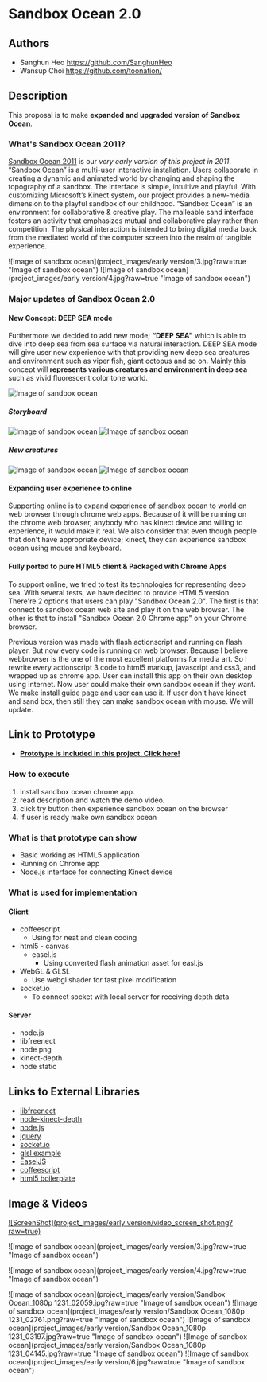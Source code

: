 # Sandbox Ocean 2.0

## Authors

- Sanghun Heo  https://github.com/SanghunHeo
- Wansup Choi  https://github.com/toonation/

## Description

This proposal is to make **expanded and upgraded version of Sandbox Ocean**.


### What's Sandbox Ocean 2011?

[Sandbox Ocean 2011](http://vimeo.com/34409128) is our _very early version of this project in 2011_. “Sandbox Ocean” is a multi-user interactive installation. Users collaborate in creating a dynamic and animated world by changing and shaping the topography of a sandbox. The interface is simple, intuitive and playful. With customizing Microsoft’s Kinect system, our project provides a new-media dimension to the playful sandbox of our childhood. “Sandbox Ocean” is an environment for collaborative & creative play. The malleable sand interface fosters an activity that emphasizes mutual and collaborative play rather than competition. The physical interaction is intended to bring digital media back from the mediated world of the computer screen into the realm of tangible experience.

![Image of sandbox ocean](project_images/early version/3.jpg?raw=true "Image of sandbox ocean")
![Image of sandbox ocean](project_images/early version/4.jpg?raw=true "Image of sandbox ocean")

### Major updates of Sandbox Ocean 2.0

#### New Concept: DEEP SEA mode

Furthermore we decided to add new mode; **“DEEP SEA"** which is able to dive into deep sea from sea surface via natural interaction. DEEP SEA mode will give user new experience with that providing new deep sea creatures and environment such as viper fish, giant octopus and so on. Mainly this concept will **represents various creatures and environment in deep sea** such as vivid fluorescent color tone world.

![Image of sandbox ocean](project_images/post/common/deep-sea.jpg?raw=true "Image of sandbox ocean")

##### Storyboard

![Image of sandbox ocean](project_images/post/common/deepsee_sketch_1.png?raw=true "Image of sandbox ocean")
![Image of sandbox ocean](project_images/post/common/deepsee_sketch_2.png?raw=true "Image of sandbox ocean")

##### New creatures

![Image of sandbox ocean](project_images/post/common/footballinkfishes.jpg?raw=true "Image of sandbox ocean")
![Image of sandbox ocean](project_images/post/common/additional_unit1.jpg?raw=true "Image of sandbox ocean")

#### Expanding user experience to online

Supporting online is to expand experience of sandbox ocean to world on web browser through chrome web apps. Because of it will be running on the chrome web browser, anybody who has kinect device and willing to experience, it would make it real. We also consider that even though people that don't have appropriate device; kinect, they can experience sandbox ocean using mouse and keyboard.

#### Fully ported to pure HTML5 client & Packaged with Chrome Apps

To support online, we tried to test its technologies for representing deep sea. With several tests, we have decided to provide HTML5 version. There're 2 options that users can play "Sandbox Ocean 2.0". The first is that connect to sandbox ocean web site and play it on the web browser. The other is that to install "Sandbox Ocean 2.0 Chrome app" on your Chrome browser.

Previous version was made with flash actionscript and running on flash player. But now every code is running on web browser. Because I believe webbrowser is the one of the most excellent platforms for media art. So I rewrite every actionscript 3 code to html5 markup, javascript and css3, and wrapped up as chrome app. User can install this app on their own desktop using internet. Now user could make their own sandbox ocean if they want. We make install guide page and user can use it. If user don't have kinect and sand box, then still they can make sandbox ocean with mouse. We will update.


## Link to Prototype

* [**Prototype is included in this project. Click here!**](https://github.com/SanghunHeo/devart-template/tree/master/project_code)

### How to execute

1. install sandbox ocean chrome app.
2. read description and watch the demo video.
3. click try button then experience sandbox ocean on the browser
4. If user is ready make own sandbox ocean

### What is that prototype can show

* Basic working as HTML5 application
* Running on Chrome app
* Node.js interface for connecting Kinect device

### What is used for implementation

#### Client

* coffeescript
	* Using for neat and clean coding
* html5 - canvas
	* easel.js
		* Using converted flash animation asset for easl.js
* WebGL & GLSL
	* Use webgl shader for fast pixel modification
* socket.io
	* To connect socket with local server for receiving depth data

#### Server

* node.js
* libfreenect
* node png
* kinect-depth
* node static

## Links to External Libraries

* [libfreenect](https://github.com/OpenKinect/libfreenect "libfreenect github")
* [node-kinect-depth](https://github.com/cwdoh/node-kinect-depth)
* [node.js](http://nodejs.org)
* [jquery](http://jquery.com)
* [socket.io](http://socket.io)
* [glsl example](http://greggman.github.io/webgl-fundamentals/webgl/webgl-2d-image-red2blue.html)
* [EaselJS](http://www.createjs.com/)
* [coffeescript](http://www.coffeescript.org/)
* [html5 boilerplate](http://html5boilerplate.com/)
 
 ## Image & Videos
 
[![ScreenShot](project_images/early version/video_screen_shot.png?raw=true)](http://vimeo.com/34409128)

![Image of sandbox ocean](project_images/early version/3.jpg?raw=true "Image of sandbox ocean")

![Image of sandbox ocean](project_images/early version/4.jpg?raw=true "Image of sandbox ocean")

![Image of sandbox ocean](project_images/early version/Sandbox Ocean_1080p 1231_02059.jpg?raw=true "Image of sandbox ocean")
![Image of sandbox ocean](project_images/early version/Sandbox Ocean_1080p 1231_02761.png?raw=true "Image of sandbox ocean")
![Image of sandbox ocean](project_images/early version/Sandbox Ocean_1080p 1231_03197.jpg?raw=true "Image of sandbox ocean")
![Image of sandbox ocean](project_images/early version/Sandbox Ocean_1080p 1231_04145.jpg?raw=true "Image of sandbox ocean")
![Image of sandbox ocean](project_images/early version/6.jpg?raw=true "Image of sandbox ocean")
